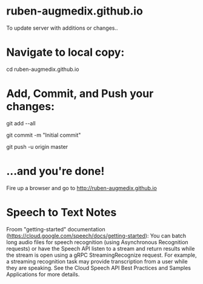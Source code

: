 # ruben-augmedix.github.io
To update server with additions or changes..

# Navigate to local copy:

cd ruben-augmedix.github.io

# Add, Commit, and Push your changes:

git add --all

git commit -m "Initial commit"

git push -u origin master

# ...and you're done!

Fire up a browser and go to http://ruben-augmedix.github.io


# Speech to Text Notes
Froom "getting-started" documentation (https://cloud.google.com/speech/docs/getting-started):
You can batch long audio files for speech recognition (using Asynchronous Recognition requests) or have the Speech API listen to a stream and return results while the stream is open using a gRPC StreamingRecognize request. For example, a streaming recognition task may provide transcription from a user while they are speaking. See the Cloud Speech API Best Practices and Samples Applications for more details.
